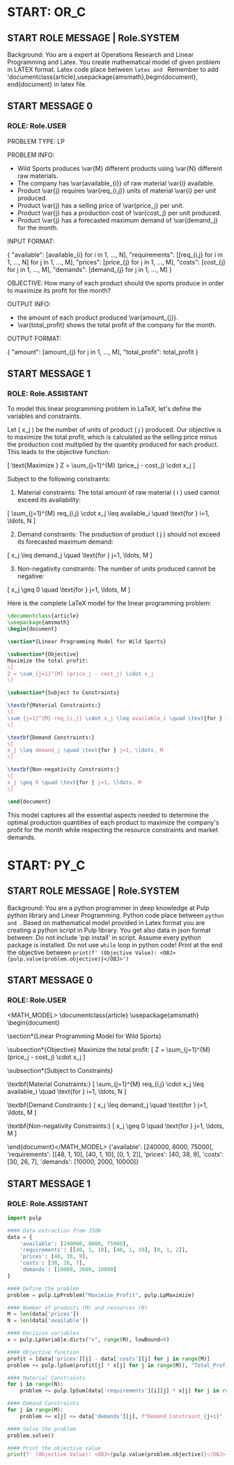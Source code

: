 # START: OR_C 
## START ROLE MESSAGE | Role.SYSTEM 
Background: You are a expert at Operations Research and Linear Programming and Latex. You create mathematical model of given problem in LATEX format. Latex code place between ```latex and ``` Remember to add 'documentclass{article},usepackage{amsmath},begin{document}, end{document} in latex file. 
## START MESSAGE 0 
### ROLE: Role.USER
<DESCRIPTION>
PROBLEM TYPE: LP

PROBLEM INFO:

- Wild Sports produces \var{M} different products using \var{N} different raw materials.
- The company has \var{available_{i}} of raw material \var{i} available.
- Product \var{j} requires \var{req_{i,j}} units of material \var{i} per unit produced.
- Product \var{j} has a selling price of \var{price_j} per unit.
- Product \var{j} has a production cost of \var{cost_j} per unit produced.
- Product \var{j} has a forecasted maximum demand of \var{demand_j} for the month.

INPUT FORMAT: 

{
    "available": [available_{i} for i in 1, ..., N],
    "requirements": [[req_{i,j} for i in 1, ..., N] for j in 1, ..., M],
    "prices": [price_{j} for j in 1, ..., M],
    "costs": [cost_{j} for j in 1, ..., M],
    "demands": [demand_{j} for j in 1, ..., M]
}

OBJECTIVE: How many of each product should the sports produce in order to maximize its profit for the month?

OUTPUT INFO:

- the amount of each product produced \var{amount_{j}}.
- \var{total_profit} shows the total profit of the company for the month.

OUTPUT FORMAT:

{
    "amount": [amount_{j} for j in 1, ..., M],
    "total_profit": total_profit
}

</DESCRIPTION>


## START MESSAGE 1 
### ROLE: Role.ASSISTANT
To model this linear programming problem in LaTeX, let's define the variables and constraints.

Let \( x_j \) be the number of units of product \( j \) produced. Our objective is to maximize the total profit, which is calculated as the selling price minus the production cost multiplied by the quantity produced for each product. This leads to the objective function:

\[
\text{Maximize } Z = \sum_{j=1}^{M} (price_j - cost_j) \cdot x_j
\]

Subject to the following constraints:

1. Material constraints: The total amount of raw material \( i \) used cannot exceed its availability:

\[
\sum_{j=1}^{M} req_{i,j} \cdot x_j \leq available_i \quad \text{for } i=1, \ldots, N
\]

2. Demand constraints: The production of product \( j \) should not exceed its forecasted maximum demand:

\[
x_j \leq demand_j \quad \text{for } j=1, \ldots, M
\]

3. Non-negativity constraints: The number of units produced cannot be negative:

\[
x_j \geq 0 \quad \text{for } j=1, \ldots, M
\]

Here is the complete LaTeX model for the linear programming problem:

```latex
\documentclass{article}
\usepackage{amsmath}
\begin{document}

\section*{Linear Programming Model for Wild Sports}

\subsection*{Objective}
Maximize the total profit:
\[
Z = \sum_{j=1}^{M} (price_j - cost_j) \cdot x_j
\]

\subsection*{Subject to Constraints}

\textbf{Material Constraints:}
\[
\sum_{j=1}^{M} req_{i,j} \cdot x_j \leq available_i \quad \text{for } i=1, \ldots, N
\]

\textbf{Demand Constraints:}
\[
x_j \leq demand_j \quad \text{for } j=1, \ldots, M
\]

\textbf{Non-negativity Constraints:}
\[
x_j \geq 0 \quad \text{for } j=1, \ldots, M
\]

\end{document}
```

This model captures all the essential aspects needed to determine the optimal production quantities of each product to maximize the company's profit for the month while respecting the resource constraints and market demands.

# START: PY_C 
## START ROLE MESSAGE | Role.SYSTEM 
Background: You are a python programmer in deep knowledge at Pulp python library and Linear Programming. Python code place between ```python and ```. Based on mathematical model provided in Latex format you are creating a python script in Pulp library. You get also data in json format between: <DATA></DATA> Do not include 'pip install' in script. Assume every python package is installed. Do not use `while` loop in python code! Print at the end the objective between <OBJ></OBJ> `print(f' (Objective Value): <OBJ>{pulp.value(problem.objective)}</OBJ>')` 
## START MESSAGE 0 
### ROLE: Role.USER
<MATH_MODEL>
\documentclass{article}
\usepackage{amsmath}
\begin{document}

\section*{Linear Programming Model for Wild Sports}

\subsection*{Objective}
Maximize the total profit:
\[
Z = \sum_{j=1}^{M} (price_j - cost_j) \cdot x_j
\]

\subsection*{Subject to Constraints}

\textbf{Material Constraints:}
\[
\sum_{j=1}^{M} req_{i,j} \cdot x_j \leq available_i \quad \text{for } i=1, \ldots, N
\]

\textbf{Demand Constraints:}
\[
x_j \leq demand_j \quad \text{for } j=1, \ldots, M
\]

\textbf{Non-negativity Constraints:}
\[
x_j \geq 0 \quad \text{for } j=1, \ldots, M
\]

\end{document}</MATH_MODEL>
<DATA>
{'available': [240000, 8000, 75000], 'requirements': [[48, 1, 10], [40, 1, 10], [0, 1, 2]], 'prices': [40, 38, 9], 'costs': [30, 26, 7], 'demands': [10000, 2000, 10000]}</DATA>


## START MESSAGE 1 
### ROLE: Role.ASSISTANT
```python
import pulp

#### Data extraction from JSON
data = {
    'available': [240000, 8000, 75000],
    'requirements': [[48, 1, 10], [40, 1, 10], [0, 1, 2]],
    'prices': [40, 38, 9],
    'costs': [30, 26, 7],
    'demands': [10000, 2000, 10000]
}

#### Define the problem
problem = pulp.LpProblem("Maximize_Profit", pulp.LpMaximize)

#### Number of products (M) and resources (N)
M = len(data['prices'])
N = len(data['available'])

#### Decision variables
x = pulp.LpVariable.dicts("x", range(M), lowBound=0)

#### Objective function
profit = [data['prices'][j] - data['costs'][j] for j in range(M)]
problem += pulp.lpSum(profit[j] * x[j] for j in range(M)), "Total_Profit"

#### Material Constraints
for i in range(N):
    problem += pulp.lpSum(data['requirements'][i][j] * x[j] for j in range(M)) <= data['available'][i], f"Material_Constraint_{i+1}"

#### Demand Constraints
for j in range(M):
    problem += x[j] <= data['demands'][j], f"Demand_Constraint_{j+1}"

#### Solve the problem
problem.solve()

#### Print the objective value
print(f' (Objective Value): <OBJ>{pulp.value(problem.objective)}</OBJ>')
```

